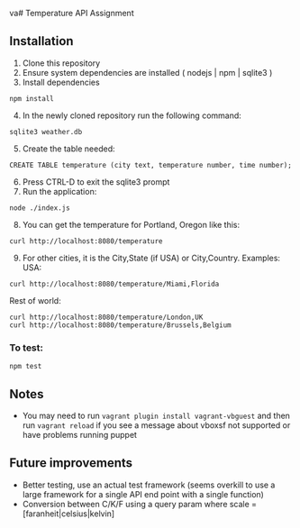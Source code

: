 va# Temperature API Assignment

## Installation

1. Clone this repository
2. Ensure system dependencies are installed ( nodejs | npm | sqlite3 )
3. Install dependencies

```
npm install
```

4. In the newly cloned repository run the following command:

```
sqlite3 weather.db
```

5. Create the table needed:

```
CREATE TABLE temperature (city text, temperature number, time number);
```

6. Press CTRL-D to exit the sqlite3 prompt
7. Run the application:

```
node ./index.js
```

8. You can get the temperature for Portland, Oregon like this:

```
curl http://localhost:8080/temperature
```

9. For other cities, it is the City,State (if USA) or City,Country. Examples:
USA:

```
curl http://localhost:8080/temperature/Miami,Florida
```

Rest of world:

```
curl http://localhost:8080/temperature/London,UK
curl http://localhost:8080/temperature/Brussels,Belgium
```

### To test:

```
npm test
```

## Notes
 
- You may need to run ```vagrant plugin install vagrant-vbguest``` and then run ```vagrant reload``` if you see a message about vboxsf not supported or have problems running puppet

## Future improvements

- Better testing, use an actual test framework (seems overkill to use a large framework for a single API end point with a single function)
- Conversion between C/K/F using a query param where scale = [faranheit|celsius|kelvin]
